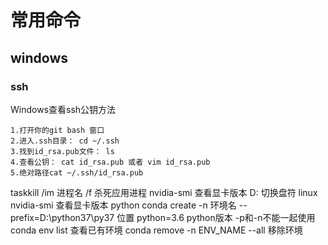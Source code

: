 # 常用命令

## windows

### ssh

Windows查看ssh公钥方法

    1.打开你的git bash 窗口
    2.进入.ssh目录： cd ~/.ssh
    3.找到id_rsa.pub文件： ls
    4.查看公钥： cat id_rsa.pub 或者 vim id_rsa.pub
    5.绝对路径cat ~/.ssh/id_rsa.pub
taskkill /im 进程名 /f  杀死应用进程
nvidia-smi 查看显卡版本
D: 切换盘符
linux
	nvidia-smi 查看显卡版本
python
	conda create -n 环境名 --prefix=D:\python37\py37 位置 python=3.6 python版本 -p和-n不能一起使用
	conda env list 查看已有环境
	conda remove -n ENV_NAME --all 移除环境
